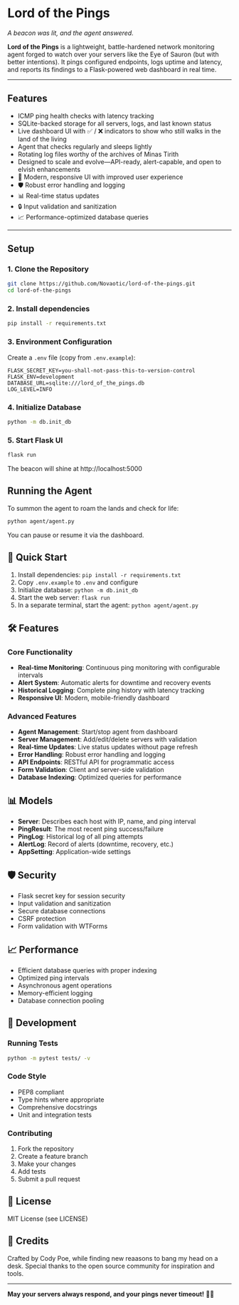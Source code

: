 #  Lord of the Pings

_A beacon was lit, and the agent answered._

**Lord of the Pings** is a lightweight, battle-hardened network monitoring agent forged to watch over your servers like the Eye of Sauron (but with better intentions). It pings configured endpoints, logs uptime and latency, and reports its findings to a Flask-powered web dashboard in real time.

---

##  Features

-  ICMP ping health checks with latency tracking
-  SQLite-backed storage for all servers, logs, and last known status
-  Live dashboard UI with ✅ / ❌ indicators to show who still walks in the land of the living
-  Agent that checks regularly and sleeps lightly
-  Rotating log files worthy of the archives of Minas Tirith
-  Designed to scale and evolve—API-ready, alert-capable, and open to elvish enhancements
- 🎨 Modern, responsive UI with improved user experience
- 🛡️ Robust error handling and logging
- 📊 Real-time status updates
- 🔒 Input validation and sanitization
- 📈 Performance-optimized database queries

---

##  Setup

### 1. Clone the Repository

```bash
git clone https://github.com/Novaotic/lord-of-the-pings.git
cd lord-of-the-pings
```

### 2. Install dependencies

```bash
pip install -r requirements.txt
```

### 3. Environment Configuration

Create a `.env` file (copy from `.env.example`):
```env
FLASK_SECRET_KEY=you-shall-not-pass-this-to-version-control
FLASK_ENV=development
DATABASE_URL=sqlite:///lord_of_the_pings.db
LOG_LEVEL=INFO
```

### 4. Initialize Database

```bash
python -m db.init_db
```

### 5. Start Flask UI

```bash
flask run
```
The beacon will shine at http://localhost:5000

## Running the Agent

To summon the agent to roam the lands and check for life:
```bash
python agent/agent.py
```
You can pause or resume it via the dashboard.

## 🚀 Quick Start

1. Install dependencies: `pip install -r requirements.txt`
2. Copy `.env.example` to `.env` and configure
3. Initialize database: `python -m db.init_db`
4. Start the web server: `flask run`
5. In a separate terminal, start the agent: `python agent/agent.py`

## 🛠️ Features

### Core Functionality
- **Real-time Monitoring**: Continuous ping monitoring with configurable intervals
- **Alert System**: Automatic alerts for downtime and recovery events
- **Historical Logging**: Complete ping history with latency tracking
- **Responsive UI**: Modern, mobile-friendly dashboard

### Advanced Features
- **Agent Management**: Start/stop agent from dashboard
- **Server Management**: Add/edit/delete servers with validation
- **Real-time Updates**: Live status updates without page refresh
- **Error Handling**: Robust error handling and logging
- **API Endpoints**: RESTful API for programmatic access
- **Form Validation**: Client and server-side validation
- **Database Indexing**: Optimized queries for performance

## 📊 Models

- **Server**: Describes each host with IP, name, and ping interval
- **PingResult**: The most recent ping success/failure
- **PingLog**: Historical log of all ping attempts
- **AlertLog**: Record of alerts (downtime, recovery, etc.)
- **AppSetting**: Application-wide settings

## 🛡️ Security

- Flask secret key for session security
- Input validation and sanitization
- Secure database connections
- CSRF protection
- Form validation with WTForms

## 📈 Performance

- Efficient database queries with proper indexing
- Optimized ping intervals
- Asynchronous agent operations
- Memory-efficient logging
- Database connection pooling

## 🧪 Development

### Running Tests
```bash
python -m pytest tests/ -v
```

### Code Style
- PEP8 compliant
- Type hints where appropriate
- Comprehensive docstrings
- Unit and integration tests

### Contributing
1. Fork the repository
2. Create a feature branch
3. Make your changes
4. Add tests
5. Submit a pull request

## 📝 License
MIT License (see LICENSE)

## 🎉 Credits
Crafted by Cody Poe, while finding new reaasons to bang my head on a desk. Special thanks to the open source community for inspiration and tools.

---

**May your servers always respond, and your pings never timeout!** 🧙‍♂️
